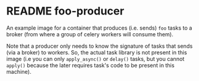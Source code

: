 README foo-producer
===================

An example image for a container that produces (i.e. sends) `foo` tasks to a broker (from where a group of celery workers will consume them).

Note that a producer only needs to know the signature of tasks that sends (via a broker) to workers. So, the actual task library is not present
in this image (i.e you can only `apply_async()` or `delay()` tasks, but you cannot `apply()` because the later requires task's code to be present
in this machine).
